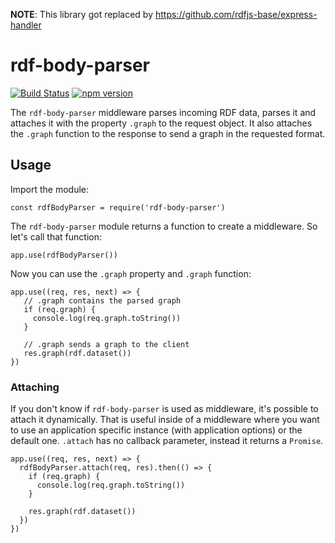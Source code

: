 __NOTE__: This library got replaced by https://github.com/rdfjs-base/express-handler

# rdf-body-parser

[![Build Status](https://travis-ci.org/rdf-ext/rdf-body-parser.svg?branch=master)](https://travis-ci.org/rdf-ext/rdf-body-parser)
[![npm version](https://badge.fury.io/js/rdf-body-parser.svg)](https://badge.fury.io/js/rdf-body-parser)

The `rdf-body-parser` middleware parses incoming RDF data, parses it and attaches it with the property `.graph` to the request object.
It also attaches the `.graph` function to the response to send a graph in the requested format.

## Usage

Import the module:

    const rdfBodyParser = require('rdf-body-parser')

The `rdf-body-parser` module returns a function to create a middleware. So let's call that function:

    app.use(rdfBodyParser())

Now you can use the `.graph` property and `.graph` function:

    app.use((req, res, next) => {
       // .graph contains the parsed graph
       if (req.graph) {
         console.log(req.graph.toString())
       }

       // .graph sends a graph to the client
       res.graph(rdf.dataset())
    })

### Attaching

If you don't know if `rdf-body-parser` is used as middleware, it's possible to attach it dynamically.
That is useful inside of a middleware where you want to use an application specific instance (with application options) or the default one.
`.attach` has no callback parameter, instead it returns a `Promise`.

    app.use((req, res, next) => {
      rdfBodyParser.attach(req, res).then(() => {
        if (req.graph) {
          console.log(req.graph.toString())
        }

        res.graph(rdf.dataset())
      })
    })
